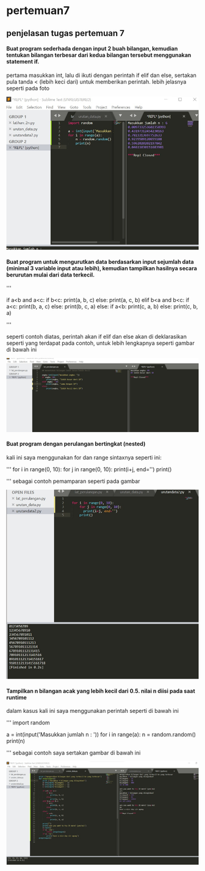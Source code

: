# pertemuan7
## **penjelasan tugas pertemuan 7**

#### Buat program sederhada dengan input 2 buah bilangan, kemudian tentukan bilangan terbesar dari kedua bilangan tersebut menggunakan statement if.

pertama masukkan int, lalu di ikuti dengan perintah if elif dan else, sertakan pula tanda < (lebih keci dari) untuk memberikan perintah. lebih jelasnya seperti pada foto

![scs1](ss1.jpeg)

#### Buat program untuk mengurutkan data berdasarkan input sejumlah data (minimal 3 variable input atau lebih), kemudian tampilkan hasilnya secara berurutan mulai dari data terkecil.


'''

   if a<b and a<c:
        if b<c:
            print(a, b, c)
        else:
            print(a, c, b)
    elif b<a and b<c:
        if a<c:
            print(b, a, c)
        else:
            print(b, c, a)
    else:
        if a<b:
            print(c, a, b)
        else:
            print(c, b, a)

'''

 seperti contoh diatas, perintah akan if elif dan else akan di deklarasikan seperti yang terdapat pada contoh, untuk lebih lengkapnya seperti gambar di bawah ini


![scs2](ss2.jpeg)


#### Buat program dengan perulangan bertingkat (nested) 


kali ini saya menggunakan for dan range sintaxnya seperti ini:

'''
 for i in range(0, 10):
	for j in range(0, 10):
	  print(i+j, end='')
	print()

'''
sebagai contoh pemamparan seperti pada gambar

![scs3](ss3.jpeg)


#### Tampilkan n bilangan acak yang lebih kecil dari 0.5. nilai n diisi pada saat runtime

dalam kasus kali ini saya menggunakan perintah seperti di bawah ini

'''
 import random

a = int(input('Masukkan jumlah n : '))
for i in range(a):
    n = random.random()
    print(n)

'''
sebagai contoh saya sertakan gambar di bawah ini


![scs4](ss4.jpeg)



